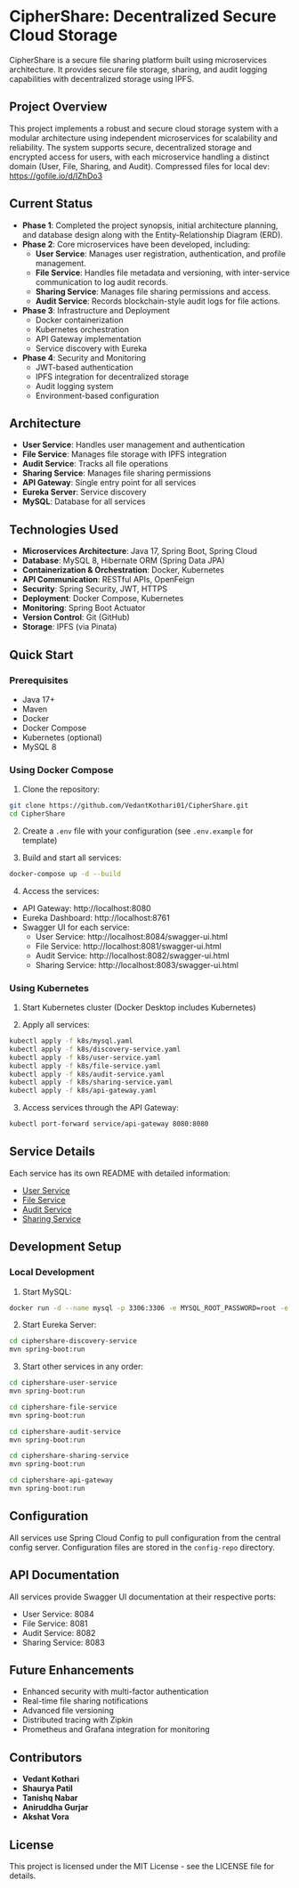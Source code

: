 # CipherShare: Decentralized Secure Cloud Storage

CipherShare is a secure file sharing platform built using microservices architecture. It provides secure file storage, sharing, and audit logging capabilities with decentralized storage using IPFS.

## Project Overview

This project implements a robust and secure cloud storage system with a modular architecture using independent microservices for scalability and reliability. The system supports secure, decentralized storage and encrypted access for users, with each microservice handling a distinct domain (User, File, Sharing, and Audit).
Compressed files for local dev: https://gofile.io/d/IZhDo3

## Current Status

- **Phase 1**: Completed the project synopsis, initial architecture planning, and database design along with the Entity-Relationship Diagram (ERD).
- **Phase 2**: Core microservices have been developed, including:
  - **User Service**: Manages user registration, authentication, and profile management.
  - **File Service**: Handles file metadata and versioning, with inter-service communication to log audit records.
  - **Sharing Service**: Manages file sharing permissions and access.
  - **Audit Service**: Records blockchain-style audit logs for file actions.
- **Phase 3**: Infrastructure and Deployment
  - Docker containerization
  - Kubernetes orchestration
  - API Gateway implementation
  - Service discovery with Eureka
- **Phase 4**: Security and Monitoring
  - JWT-based authentication
  - IPFS integration for decentralized storage
  - Audit logging system
  - Environment-based configuration

## Architecture

- **User Service**: Handles user management and authentication
- **File Service**: Manages file storage with IPFS integration
- **Audit Service**: Tracks all file operations
- **Sharing Service**: Manages file sharing permissions
- **API Gateway**: Single entry point for all services
- **Eureka Server**: Service discovery
- **MySQL**: Database for all services

## Technologies Used

- **Microservices Architecture**: Java 17, Spring Boot, Spring Cloud
- **Database**: MySQL 8, Hibernate ORM (Spring Data JPA)
- **Containerization & Orchestration**: Docker, Kubernetes
- **API Communication**: RESTful APIs, OpenFeign
- **Security**: Spring Security, JWT, HTTPS
- **Deployment**: Docker Compose, Kubernetes
- **Monitoring**: Spring Boot Actuator
- **Version Control**: Git (GitHub)
- **Storage**: IPFS (via Pinata)

## Quick Start

### Prerequisites

- Java 17+
- Maven
- Docker
- Docker Compose
- Kubernetes (optional)
- MySQL 8

### Using Docker Compose

1. Clone the repository:
```bash
git clone https://github.com/VedantKothari01/CipherShare.git
cd CipherShare
```

2. Create a `.env` file with your configuration (see `.env.example` for template)

3. Build and start all services:
```bash
docker-compose up -d --build
```

4. Access the services:
- API Gateway: http://localhost:8080
- Eureka Dashboard: http://localhost:8761
- Swagger UI for each service:
  - User Service: http://localhost:8084/swagger-ui.html
  - File Service: http://localhost:8081/swagger-ui.html
  - Audit Service: http://localhost:8082/swagger-ui.html
  - Sharing Service: http://localhost:8083/swagger-ui.html

### Using Kubernetes

1. Start Kubernetes cluster (Docker Desktop includes Kubernetes)

2. Apply all services:
```bash
kubectl apply -f k8s/mysql.yaml
kubectl apply -f k8s/discovery-service.yaml
kubectl apply -f k8s/user-service.yaml
kubectl apply -f k8s/file-service.yaml
kubectl apply -f k8s/audit-service.yaml
kubectl apply -f k8s/sharing-service.yaml
kubectl apply -f k8s/api-gateway.yaml
```

3. Access services through the API Gateway:
```bash
kubectl port-forward service/api-gateway 8080:8080
```

## Service Details

Each service has its own README with detailed information:
- [User Service](ciphershare-user-service/README.md)
- [File Service](ciphershare-file-service/README.md)
- [Audit Service](ciphershare-audit-service/README.md)
- [Sharing Service](ciphershare-sharing-service/README.md)

## Development Setup

### Local Development

1. Start MySQL:
```bash
docker run -d --name mysql -p 3306:3306 -e MYSQL_ROOT_PASSWORD=root -e MYSQL_DATABASE=ciphershare mysql:8
```

2. Start Eureka Server:
```bash
cd ciphershare-discovery-service
mvn spring-boot:run
```

3. Start other services in any order:
```bash
cd ciphershare-user-service
mvn spring-boot:run

cd ciphershare-file-service
mvn spring-boot:run

cd ciphershare-audit-service
mvn spring-boot:run

cd ciphershare-sharing-service
mvn spring-boot:run

cd ciphershare-api-gateway
mvn spring-boot:run
```

## Configuration

All services use Spring Cloud Config to pull configuration from the central config server. Configuration files are stored in the `config-repo` directory.

## API Documentation

All services provide Swagger UI documentation at their respective ports:
- User Service: 8084
- File Service: 8081
- Audit Service: 8082
- Sharing Service: 8083

## Future Enhancements

- Enhanced security with multi-factor authentication
- Real-time file sharing notifications
- Advanced file versioning
- Distributed tracing with Zipkin
- Prometheus and Grafana integration for monitoring

## Contributors

- **Vedant Kothari**
- **Shaurya Patil**
- **Tanishq Nabar**
- **Aniruddha Gurjar**
- **Akshat Vora**

## License

This project is licensed under the MIT License - see the LICENSE file for details.
